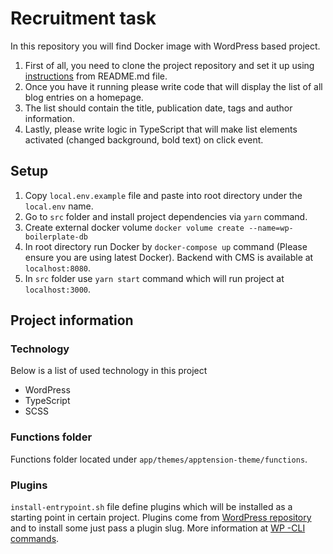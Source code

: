 # Recruitment task

In this repository you will find Docker image with WordPress based project.

1. First of all, you need to clone the project repository and set it up using [instructions](#setup) from README.md file.
2. Once you have it running please write code that will display the list of all blog entries on a homepage.
3. The list should contain the title, publication date, tags and author information.
4. Lastly, please write logic in TypeScript that will make list elements activated (changed background, bold text) on click event.

## Setup

1. Copy `local.env.example` file and paste into root directory under the `local.env` name.
2. Go to `src` folder and install project dependencies via `yarn` command.
3. Create external docker volume `docker volume create --name=wp-boilerplate-db`
4. In root directory run Docker by `docker-compose up` command (Please ensure you are using latest Docker). Backend with CMS is available at `localhost:8080`.
5. In `src` folder use `yarn start` command which will run project at `localhost:3000`.

## Project information

### Technology

Below is a list of used technology in this project

- WordPress
- TypeScript
- SCSS

### Functions folder

Functions folder located under `app/themes/apptension-theme/functions`.

### Plugins

`install-entrypoint.sh` file define plugins which will be installed as a starting point in certain project. Plugins come from
[WordPress repository](https://pl.wordpress.org/plugins) and to install some just pass a plugin slug. More information at [WP
-CLI commands](https://developer.wordpress.org/cli/commands/).
